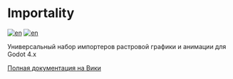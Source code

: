 # Importality

[![en](https://img.shields.io/badge/lang-en-red.svg)](README.md)
[![en](https://img.shields.io/badge/lang-ru-green.svg)](README.ru.md)

Универсальный набор импортеров растровой графики и анимации для Godot 4.x

[Полная документация на Вики](https://github.com/nklbdev/godot-4-importality/wiki/home-(ru))
